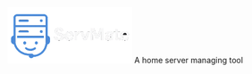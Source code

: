 <img src="https://raw.githubusercontent.com/zhiftyDK/ServMate/refs/heads/main/images/logo_nobackground.png" alt="Alt Text" height="100">
A home server managing tool
